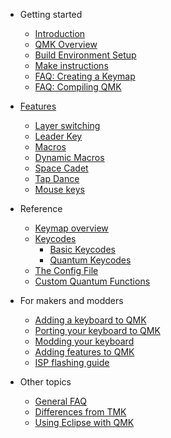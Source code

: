 * Getting started 
  * [Introduction](home.md)
  * [QMK Overview](qmk_overview.md)
  * [Build Environment Setup](build_environment_setup.md)
  * [Make instructions](make_instructions.md)
  * [FAQ: Creating a Keymap](faq_keymap.md)
  * [FAQ: Compiling QMK](faq_build.md)

* [Features](features/README.md)
  * [Layer switching](key_functions.md)
  * [Leader Key](leader_key.md)
  * [Macros](macros.md)
  * [Dynamic Macros](dynamic_macros.md)
  * [Space Cadet](space_cadet_shift.md)
  * [Tap Dance](tap_dance.md)
  * [Mouse keys](mouse_keys.md)

* Reference
  * [Keymap overview](keymap.md)
  * [Keycodes](keycodes.md)
    * [Basic Keycodes](basic_keycodes.md)
    * [Quantum Keycodes](quantum_keycodes.md)
  * [The Config File](config_options.md)
  * [Custom Quantum Functions](custom_quantum_functions.md)
  
* For makers and modders
  * [Adding a keyboard to QMK](adding_a_keyboard_to_qmk.md)
  * [Porting your keyboard to QMK](porting_your_keyboard_to_qmk.md)
  * [Modding your keyboard](modding_your_keyboard.md)
  * [Adding features to QMK](adding_features_to_qmk.md)
  * [ISP flashing guide](isp_flashing_guide.md)
  
* Other topics
  * [General FAQ](faq.md)
  * [Differences from TMK](differences_from_tmk.md)
  * [Using Eclipse with QMK](eclipse.md)
